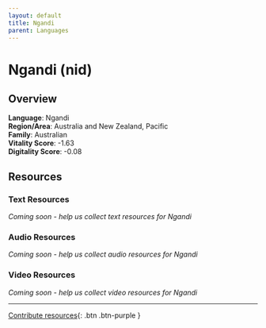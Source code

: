 ```yaml
---
layout: default
title: Ngandi
parent: Languages
---
```


# Ngandi (nid)

## Overview

**Language**: Ngandi  
**Region/Area**: Australia and New Zealand, Pacific  
**Family**: Australian  
**Vitality Score**: -1.63  
**Digitality Score**: -0.08  

## Resources

### Text Resources
*Coming soon - help us collect text resources for Ngandi*

### Audio Resources
*Coming soon - help us collect audio resources for Ngandi*

### Video Resources
*Coming soon - help us collect video resources for Ngandi*

---

[Contribute resources](https://fairtrain.github.io/){: .btn .btn-purple }
